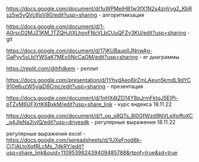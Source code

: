 https://docs.google.com/document/d/1uWPMeIHB1w3fX1N2s4znVvg2_KbRsz5w5yQVc6jsV80/edit?usp=sharing - алгоритмизация

https://docs.google.com/document/d/1-A0rscD2MJZ1KM_1TZQHJtXLhovFNcVLbCUuQFZy3KU/edit?usp=sharing - git

https://docs.google.com/document/d/17jKUBauplIJNnwAg-GaPyy5sLblYWSaK7MEo5NcCaOM/edit?usp=sharing - er диаграммы

https://replit.com/@hfidkem - реплит

https://docs.google.com/presentation/d/1YhvdAeo6irZmLAeun5kmdL9dYC910e6uzW5yiaD6Cmc/edit?usp=sharing - презентация

https://docs.google.com/document/d/1nHX4tZD14Y8pJrmFktqJ5EIPi-pTZvM6UFXrtK6BxkM/edit?usp=share_link - курс яндекса 18.11.22

https://docs.google.com/document/d/1_op_s8QTs_8l0GfWzd9NVLeXpffoXC_q4JIeNa2ivIQ/edit?usp=drivesdk - регулярные выражения 18.11.22

регулярные выражения excel - https://docs.google.com/spreadsheets/d/1UXeFnod8k-CjTjALtoXqfRLcMs_7dkRY/edit?usp=share_link&ouid=110953982439409485788&rtpof=true&sd=true
